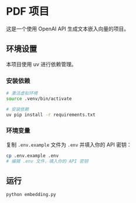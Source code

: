 # PDF 项目

这是一个使用 OpenAI API 生成文本嵌入向量的项目。

## 环境设置

本项目使用 uv 进行依赖管理。

### 安装依赖

```bash
# 激活虚拟环境
source .venv/bin/activate

# 安装依赖
uv pip install -r requirements.txt
```

### 环境变量

复制 `.env.example` 文件为 `.env` 并填入你的 API 密钥：

```bash
cp .env.example .env
# 编辑 .env 文件，填入你的 API 密钥
```

## 运行

```bash
python embedding.py
```
